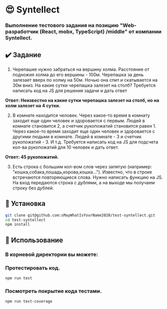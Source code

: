 # 😍 Syntellect

### Выполнение тестового задания на позицию "Web-разработчик (React, mobx, TypeScript) /middle" от компании Syntellect.

## ✔️ Задание

1. Черепашке нужно забраться на вершину холма. Расстояние от подножия холма до его вершины - 100м. Черепашка за день залезает вверх по холму на 50м. Ночью она спит и скатывается на 30м вниз. На какие сутки черепашка залезет на столб? Требуется написать код на JS для решения задачи и дать ответ

**Ответ: Неизвестно на какие сутки черепашка залезет на столб, но на холм залезет на 4 сутки.**

2. В комнате находится человек. Через какое-то время в комнату заходит еще один человек и здоровается с первым. Людей в комнате становится 2, а счетчик рукопожатий становится равен 1. Через какое-то время заходит еще один человек и здоровается с другими людьми в комнате. Людей в комнате - 3 и счетчик рукопожатий - 3. И т.д. Требуется написать код на JS для подсчета кол-ва рукопожатий для 10 человек и дать ответ.

**Ответ: 45 рукопожатий.**

3. Есть строка с большим кол-вом слов через запятую (например: "кошка,собака,лошадь,корова,кошка..."). Известно, что в строке встречаются повторяющиеся слова. Нужно написать функцию на JS. На вход передаются строка с дублями, а на выходе мы получаем строку без дублей.

## 🎹  Установка
```sh
git clone git@github.com:sMayWhatIsYourName2020/test-syntellect.git
cd test-syntellect
npm install
```

## 🧤 Использование
### В корневой директории вы можете:
### Протестировать код.
```sh
npm run test
```
### Посмотреть покрытие кода тестами.
```sh
npm run test-coverage
```